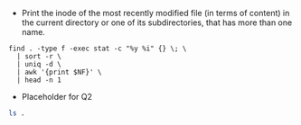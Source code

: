 - Print the inode of the most recently modified file (in terms of content) in the current directory or one of its subdirectories, that has more than one name. 

```console
find . -type f -exec stat -c "%y %i" {} \; \
  | sort -r \
  | uniq -d \
  | awk '{print $NF}' \
  | head -n 1
```

- Placeholder for Q2

```sh
ls .
```

